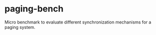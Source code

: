 paging-bench
============

Micro benchmark to evaluate different synchronization mechanisms for a paging system.
